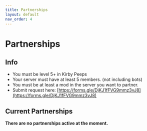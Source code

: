 ```yaml
---
title: Partnerships
layout: default
nav_order: 4
---
```


# Partnerships
## Info
- You must be level 5+ in Kirby Peeps
- Your server must have at least 5 members. (not including bots)
- You must be at least a mod in the server you want to partner.
- Submit request here: [https://forms.gle/DjKJ1fFVG9mmz3vJ8](https://forms.gle/DjKJ1fFVG9mmz3vJ8)
## Current Partnerships
**There are no partnerships active at the moment.**